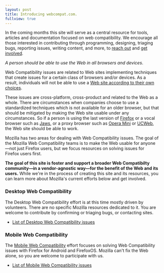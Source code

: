 ```yaml
---
layout: post
title: Introducing webcompat.com.
fullview: true
---
```


<div class="alert alert-info">In the coming months this site will serve as a central resource for tools, articles and documentation focused on web compatibility. We encourage all those interested in contributing through programming, designing, triaging bugs, reporting issues, writing content, and more, to <a href="https://wiki.mozilla.org/Compatibility/Mobile#Communication">reach out</a> and <a href="https://wiki.mozilla.org/Compatibility/Guide">get involved</a>.</div>

_A person should be able to use the Web in all browsers and devices_.

Web Compatibility issues are related to Web sites implementing techniques that create issues for a certain class of browsers and/or devices. As a result, individuals will not be able to use a [Web site according to their own choices][escalator].

These issues are cross-platform, cross-product and related to the Web as a whole. There are circumstances when companies choose to use a standardized techniques which is not available for an older browser, but that should be mitigated by making the Web site usable under any circumstances. So if a person is using the last version of [Firefox][firefox] or a vocal browser such as [Jaws][jaws], or a proxy browser such as [Opera Mini][mini] or [UCWeb][ucweb], the Web site should be able to work.

Mozilla has two areas for dealing with Web Compatibility issues. The goal of the Mozilla Web Compatibility teams is to make the Web usable for anyone&mdash;not just Firefox users, but we focus resources on solving issues for Firefox users first.

**The goal of this site is foster and support a broader Web Compatibilty community&mdash;in a vendor-agnostic way&mdash;for the benefit of the Web and its users.** While we're in the process of creating this site and its resources, you can learn more about Mozilla's current efforts below and get involved.

### Desktop Web Compatibility

The Desktop Web Compatibility effort is at this time mostly driven by volunteers. There are no specific Mozilla resources dedicated to it. You are welcome to contribute by confirming or triaging bugs, or contacting sites.

* [List of Desktop Web Compatibility issues][desktop-issues]

### Mobile Web Compatibility

The [Mobile Web Compatibility][mobile-compat] effort focuses on solving Web Compatibility issues with Firefox for Android and FirefoxOS. Mozilla can't fix the Web alone, so you are welcome to participate with us.

* [List of Mobile Web Compatibility issues][mobile-issues]

[desktop-issues]: <https://bugzilla.mozilla.org/buglist.cgi?f1=component&o1=notequals&resolution=---&query_format=advanced&v1=Mobile&product=Tech%20Evangelism&list_id=8958361>
[escalator]: http://christianheilmann.com/2012/02/16/stumbling-on-the-escalator/
[firefox]: http://www.mozilla.org/en-US/firefox/new/
[jaws]: http://www.freedomscientific.com/fs_products/software_jaws70fea.asp
[mini]: http://www.opera.com/mobile/mini
[ucweb]: http://www.ucweb.com/
[mobile-compat]: https://wiki.mozilla.org/Compatibility/Mobile
[mobile-issues]: https://bugzilla.mozilla.org/buglist.cgi?list_id=8384376&resolution=---&query_format=advanced&component=Mobile&product=Tech%20Evangelism